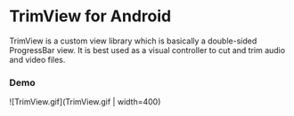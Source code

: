 # TrimView for Android

TrimView is a custom view library which is basically a double-sided ProgressBar view. It is best used as a visual controller to cut and trim audio and video files.

### Demo

![TrimView.gif](TrimView.gif | width=400)